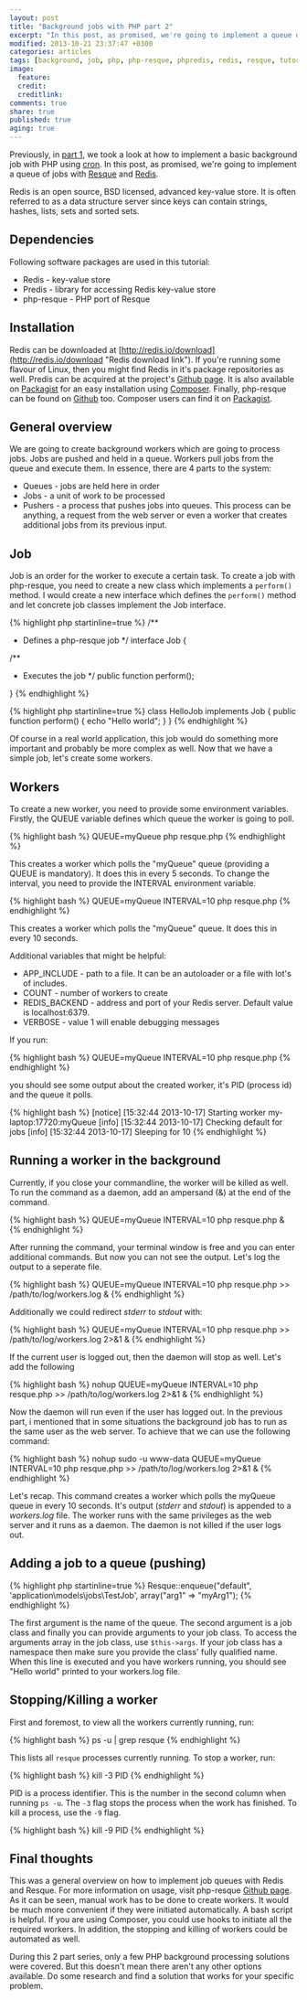 ```yaml
---
layout: post
title: "Background jobs with PHP part 2"
excerpt: "In this post, as promised, we're going to implement a queue of jobs with Resque and Redis"
modified: 2013-10-21 23:37:47 +0300
categories: articles
tags: [background, job, php, php-resque, phpredis, redis, resque, tutorial]
image:
  feature:
  credit:
  creditlink:
comments: true
share: true
published: true
aging: true
---
```


Previously, in [part 1]({{site.url}}/articles/background-jobs-with-php-part-1 "Part 1"), we took a look at how to implement a basic background job with PHP using [cron](http://en.wikipedia.org/wiki/Cron "Cron Wikipedia page"). In this post, as promised, we're going to implement a queue of jobs with [Resque](https://github.com/resque/resque "Resque Github page") and [Redis](http://redis.io/ "Redis homepage").

Redis is an open source, BSD licensed, advanced key-value store. It is often referred to as a data structure server since keys can contain strings, hashes, lists, sets and sorted sets.

## Dependencies

Following software packages are used in this tutorial:

* Redis - key-value store
* Predis - library for accessing Redis key-value store
* php-resque - PHP port of Resque

## Installation

Redis can be downloaded at [http://redis.io/download](http://redis.io/download "Redis download link"). If you're running some flavour of Linux, then you might find Redis in it's package repositories as well. Predis can be acquired at the project's [Github page](https://github.com/nrk/predis "Predis Github page"). It is also available on [Packagist](https://packagist.org/packages/predis/predis "Predis packagist page") for an easy installation using [Composer](http://getcomposer.org/ "Composer homepage"). Finally, php-resque can be found on [Github](https://github.com/chrisboulton/php-resque "php-resque Github page") too. Composer users can find it on [Packagist](https://packagist.org/packages/chrisboulton/php-resque "php-resque on Packagist").

## General overview

We are going to create background workers which are going to process jobs. Jobs are pushed and held in a queue. Workers pull jobs from the queue and execute them. In essence, there are 4 parts to the system:

* Queues - jobs are held here in order
* Jobs - a unit of work to be processed
* Pushers - a process that  pushes  jobs into queues. This process can be anything, a request from the web server or even a worker that creates additional jobs from its previous input.

## Job

Job is an order for the worker to execute a certain task. To create a job with php-resque, you need to create a new class which implements a `perform()`  method. I would create a new interface which defines the `perform()` method and let concrete job classes implement the Job interface.

{% highlight php startinline=true %}
/**
 * Defines a php-resque job
 */
interface Job
{

  /**
   * Executes the job
   */
  public function perform();

}
{% endhighlight %}

{% highlight php startinline=true %}
class HelloJob implements Job
{
  public function perform()
  {
    echo "Hello world";
  }
}
{% endhighlight %}

Of course in a real world application, this job would do something more important and probably be more complex as well. Now that we have a simple job, let's create some workers.

## Workers

To create a new worker, you need to provide some environment variables. Firstly, the QUEUE variable defines which queue the worker is going to poll.


{% highlight bash %}
QUEUE=myQueue php resque.php
{% endhighlight %}

This creates a worker which polls the "myQueue" queue (providing a QUEUE is mandatory). It does this in every 5 seconds. To change the interval, you need to provide the INTERVAL environment variable.

{% highlight bash %}
QUEUE=myQueue INTERVAL=10 php resque.php
{% endhighlight %}

This creates a worker which polls the "myQueue" queue. It does this in every 10 seconds.

Additional variables that might be helpful:

* APP_INCLUDE - path to a file. It can be an autoloader or a file with lot's of includes.
* COUNT - number of workers to create
* REDIS_BACKEND - address and port of your Redis server. Default value is localhost:6379.
* VERBOSE - value 1 will enable debugging messages

If you run:

{% highlight bash %}
QUEUE=myQueue INTERVAL=10 php resque.php
{% endhighlight %}

you should see some output about the created worker, it's PID (process id) and the queue it polls.

{% highlight bash %}
[notice] [15:32:44 2013-10-17] Starting worker my-laptop:17720:myQueue
[info] [15:32:44 2013-10-17] Checking default for jobs
[info] [15:32:44 2013-10-17] Sleeping for 10
{% endhighlight %}

## Running a worker in the background

Currently, if you close your commandline, the worker will be killed as well. To run the command  as a daemon, add an ampersand (&) at the end of the command.

{% highlight bash %}
QUEUE=myQueue INTERVAL=10 php resque.php &
{% endhighlight %}

After running the command, your terminal window is free and you can enter additional commands. But now you can not see the output. Let's log the output to a seperate file.

{% highlight bash %}
QUEUE=myQueue INTERVAL=10 php resque.php >> /path/to/log/workers.log &
{% endhighlight %}

Additionally we could redirect *stderr* to *stdout* with:

{% highlight bash %}
QUEUE=myQueue INTERVAL=10 php resque.php >> /path/to/log/workers.log 2>&1 &
{% endhighlight %}

If the current user is logged out, then the daemon will stop as well. Let's add the following

{% highlight bash %}
nohup QUEUE=myQueue INTERVAL=10 php resque.php >> /path/to/log/workers.log 2>&1 &
{% endhighlight %}

Now the daemon will run even if the user has logged out. In the previous part, i mentioned that in some situations the background job has to run as the same user as the web server. To achieve that we can use the following command:

{% highlight bash %}
nohup sudo -u www-data QUEUE=myQueue INTERVAL=10 php resque.php >> /path/to/log/workers.log 2>&1 &
{% endhighlight %}

Let's recap. This command creates a worker which polls the myQueue queue in every 10 seconds. It's output (*stderr* and *stdout*) is appended to a *workers.log* file. The worker runs with the same privileges as the web server and it runs as a daemon. The daemon is not killed if the user logs out.

## Adding a job to a queue (pushing)

{% highlight php startinline=true %}
Resque::enqueue("default", 'application\models\jobs\TestJob', array("arg1" => "myArg1");
{% endhighlight %}

The first argument is the name of the queue. The second argument is a job class and finally you can provide arguments to your job class. To access the arguments array in the job class, use `$this->args`. If your job class has a namespace then make sure you provide the class' fully qualified name. When this line is executed and you have workers running, you should see "Hello world" printed to your workers.log file.

## Stopping/Killing a worker

First and foremost, to view all the workers currently running, run:

{% highlight bash %}
ps -u | grep resque
{% endhighlight %}

This lists all `resque` processes currently running. To stop a worker, run:

{% highlight bash %}
kill -3 PID
{% endhighlight %}

PID is a process identifier. This is the number in the second column when running `ps -u`. The `-3` flag stops the process when the work has finished. To kill a process, use the `-9` flag.

{% highlight bash %}
kill -9 PID
{% endhighlight %}

## Final thoughts

This was a general overview on how to implement job queues with Redis and Resque. For more information on usage, visit php-resque [Github page](https://github.com/chrisboulton/php-resque "php-resque Github page"). As it can be seen, manual work has to be done to create workers. It would be much more convenient if they were initiated automatically. A bash script is helpful. If you are using Composer, you could use hooks to initiate all the required workers. In addition, the stopping and killing of workers could be automated as well.

During this 2 part series, only a few PHP background processing solutions were covered. But this doesn't mean there aren't any other options available. Do some research and find a solution that works for your specific problem.
